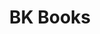 ---
schema: default
title: BK Books
organization: Faculty of Architecture
notes: Books by our faculty
resources:
  - name: homepage
    url: 'https://books.bk.tudelft.nl/index.php/press'
    format: img+wld
license: ''
category:
  - Education
---